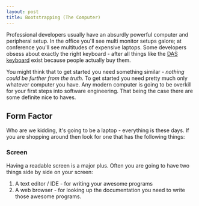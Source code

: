 ```yaml
---
layout: post
title: Bootstrapping (The Computer)
---
```


Professional developers usually have an absurdly powerful computer and peripheral setup. In the office you'll see multi monitor setups galore; at conference you'll see multitudes of expensive laptops. Some developers obsess about exactly the right keyboard - after all things like the [DAS keyboard](https://www.daskeyboard.com/daskeyboard-4-ultimate/) exist because people actually buy them.

You might think that to get started you need something similar - *nothing could be further from the truth*. To get started you need pretty much only whatever computer you have. Any modern computer is going to be overkill for your first steps into software engineering. That being the case there are some definite nice to haves.

## Form Factor
Who are we kidding, it's going to be a laptop - everything is these days. If you are shopping around then look for one that has the following things:

### Screen
Having a readable screen is a major plus. Often you are going to have two things side by side on your screen:
1. A text editor / IDE - for writing your awesome programs
2. A web browser - for looking up the documentation you need to write those awesome programs.
